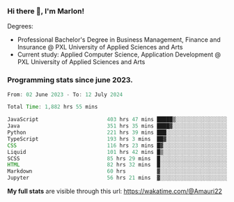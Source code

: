 
### Hi there 👋, I'm Marlon!

Degrees: 
- Professional Bachelor's Degree in Business Management, Finance and Insurance @ PXL University of Applied Sciences and Arts
- Current study: Applied Computer Science, Application Development @ PXL University of Applied Sciences and Arts

### Programming stats since june 2023.
<!--START_SECTION:waka-->

```java
From: 02 June 2023 - To: 12 July 2024

Total Time: 1,882 hrs 55 mins

JavaScript                      403 hrs 47 mins █████▒░░░░░░░░░░░░░░░░░░░   21.32 %
Java                            351 hrs 35 mins ████▓░░░░░░░░░░░░░░░░░░░░   18.57 %
Python                          221 hrs 39 mins ███░░░░░░░░░░░░░░░░░░░░░░   11.71 %
TypeScript                      193 hrs 3 mins  ██▓░░░░░░░░░░░░░░░░░░░░░░   10.19 %
CSS                             116 hrs 23 mins █▓░░░░░░░░░░░░░░░░░░░░░░░   06.15 %
Liquid                          101 hrs 42 mins █▒░░░░░░░░░░░░░░░░░░░░░░░   05.37 %
SCSS                            85 hrs 29 mins  █░░░░░░░░░░░░░░░░░░░░░░░░   04.51 %
HTML                            82 hrs 32 mins  █░░░░░░░░░░░░░░░░░░░░░░░░   04.36 %
Markdown                        60 hrs          ▓░░░░░░░░░░░░░░░░░░░░░░░░   03.17 %
Jupyter                         56 hrs 21 mins  ▓░░░░░░░░░░░░░░░░░░░░░░░░   02.98 %
```

<!--END_SECTION:waka-->
**My full stats** are visible through this url: https://wakatime.com/@Amauri22
